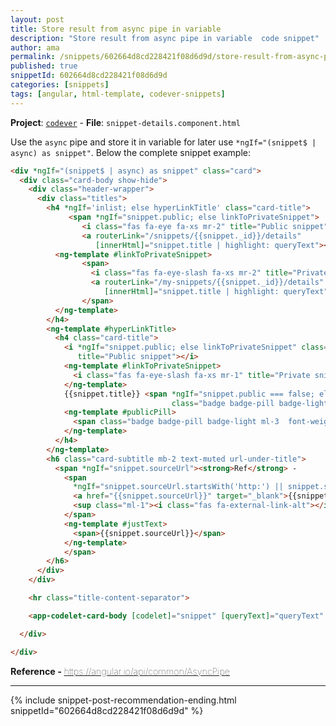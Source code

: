 ```yaml
---
layout: post
title: Store result from async pipe in variable
description: "Store result from async pipe in variable  code snippet"
author: ama
permalink: /snippets/602664d8cd228421f08d6d9d/store-result-from-async-pipe-in-variable
published: true
snippetId: 602664d8cd228421f08d6d9d
categories: [snippets]
tags: [angular, html-template, codever-snippets]
---
```


**Project**: [`codever`](https://github.com/CodeverDotDev/codever) - **File**:  `snippet-details.component.html`

Use the `async` pipe and store it in variable for later use `*ngIf="(snippet$ | async) as snippet"`. Below the complete snippet example:

```html
<div *ngIf="(snippet$ | async) as snippet" class="card">
  <div class="card-body show-hide">
    <div class="header-wrapper">
      <div class="titles">
        <h4 *ngIf='inlist; else hyperLinkTitle' class="card-title">
             <span *ngIf="snippet.public; else linkToPrivateSnippet">
                <i class="fas fa-eye fa-xs mr-2" title="Public snippet"></i>
                <a routerLink="/snippets/{{snippet._id}}/details"
                   [innerHtml]="snippet.title | highlight: queryText"></a> </span>
          <ng-template #linkToPrivateSnippet>
                <span>
                  <i class="fas fa-eye-slash fa-xs mr-2" title="Private snippet"></i>
                  <a routerLink="/my-snippets/{{snippet._id}}/details"
                     [innerHtml]="snippet.title | highlight: queryText"></a>
                </span>
          </ng-template>
        </h4>
        <ng-template #hyperLinkTitle>
          <h4 class="card-title">
            <i *ngIf="snippet.public; else linkToPrivateSnippet" class="fas fa-eye fa-xs mr-1"
               title="Public snippet"></i>
            <ng-template #linkToPrivateSnippet>
              <i class="fas fa-eye-slash fa-xs mr-1" title="Private snippet"></i>
            </ng-template>
            {{snippet.title}} <span *ngIf="snippet.public === false; else publicPill"
                                    class="badge badge-pill badge-light ml-3 font-weight-normal">Private</span>
            <ng-template #publicPill>
              <span class="badge badge-pill badge-light ml-3  font-weight-normal">Public</span>
            </ng-template>
          </h4>
        </ng-template>
        <h6 class="card-subtitle mb-2 text-muted url-under-title">
          <span *ngIf="snippet.sourceUrl"><strong>Ref</strong> -
            <span
              *ngIf="snippet.sourceUrl.startsWith('http:') || snippet.sourceUrl.startsWith('https:'); else justText">
              <a href="{{snippet.sourceUrl}}" target="_blank">{{snippet.sourceUrl}}</a>
              <sup class="ml-1"><i class="fas fa-external-link-alt"></i></sup>
            </span>
            <ng-template #justText>
              <span>{{snippet.sourceUrl}}</span>
            </ng-template>
            </span>
        </h6>
      </div>
    </div>

    <hr class="title-content-separator">

    <app-codelet-card-body [codelet]="snippet" [queryText]="queryText" [inList]="inlist"></app-codelet-card-body>

  </div>

</div>

```

<span style="font-size: 0.9rem">
  <strong>Reference - </strong>
  <a href="https://angular.io/api/common/AsyncPipe" target="_blank" style="font-weight: lighter">
     https://angular.io/api/common/AsyncPipe
  </a>
</span>

<hr/>


 {% include snippet-post-recommendation-ending.html snippetId="602664d8cd228421f08d6d9d" %}
